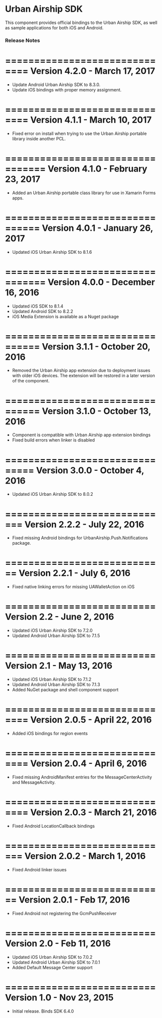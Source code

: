 # Urban Airship SDK

This component provides official bindings to the Urban Airship SDK, as well as sample applications for both iOS and Android.

### Release Notes

==============================
Version 4.2.0 - March 17, 2017
==============================
- Update Android Urban Airship SDK to 8.3.0.
- Update iOS bindings with proper memory assignment.

==============================
Version 4.1.1 - March 10, 2017
==============================
- Fixed error on install when trying to use the Urban Airship portable library inside another PCL.

=================================
Version 4.1.0 - February 23, 2017
=================================
- Added an Urban Airship portable class library for use in Xamarin Forms apps.

================================
Version 4.0.1 - January 26, 2017
================================
- Updated iOS Urban Airship SDK to 8.1.6

=================================
Version 4.0.0 - December 16, 2016
=================================
- Updated iOS SDK to 8.1.4
- Updated Android SDK to 8.2.2
- iOS Media Extension is available as a Nuget package

================================
Version 3.1.1 - October 20, 2016
================================
- Removed the Urban Airship app extension due to deployment issues with older iOS devices. The extension will be restored in a later version of the component.

================================
Version 3.1.0 - October 13, 2016
================================
- Component is compatible with Urban Airship app extension bindings
- Fixed build errors when linker is disabled

===============================
Version 3.0.0 - October 4, 2016
===============================
- Updated iOS Urban Airship SDK to 8.0.2

=============================
Version 2.2.2 - July 22, 2016
=============================
- Fixed missing Android bindings for UrbanAirship.Push.Notifications package.

============================
Version 2.2.1 - July 6, 2016
============================
- Fixed native linking errors for missing UAWalletAction on iOS

==========================
Version 2.2 - June 2, 2016
==========================
- Updated iOS Urban Airship SDK to 7.2.0
- Updated Android Urban Airship SDK to 7.1.5

==========================
Version 2.1 - May 13, 2016
==========================
- Updated iOS Urban Airship SDK to 7.1.2
- Updated Android Urban Airship SDK to 7.1.3
- Added NuGet package and shell component support

==============================
Version 2.0.5 - April 22, 2016
==============================
 - Added iOS bindings for region events

==============================
Version 2.0.4 - April 6, 2016
==============================
 - Fixed missing AndroidManifest entries for the  MessageCenterActivity and MessageActivity.

==============================
Version 2.0.3 - March 21, 2016
==============================
 - Fixed Android LocationCallback bindings

=============================
Version 2.0.2 - March 1, 2016
=============================
 - Fixed Android linker issues

============================
Version 2.0.1 - Feb 17, 2016
============================
 - Fixed Android not registering the GcmPushReceiver

==========================
Version 2.0 - Feb 11, 2016
==========================
 - Updated iOS Urban Airship SDK to 7.0.2
 - Updated Android Urban Airship SDK to 7.0.1
 - Added Default Message Center support

==========================
Version 1.0 - Nov 23, 2015
==========================
  - Initial release. Binds SDK 6.4.0

